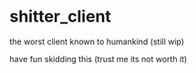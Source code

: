 # shitter_client
the worst client known to humankind (still wip)

have fun skidding this (trust me its not worth it)
